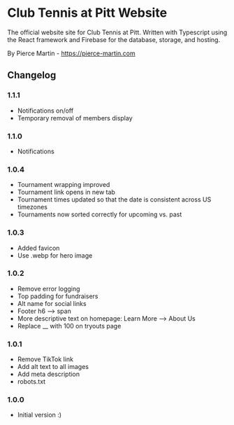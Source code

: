 # Club Tennis at Pitt Website

The official website site for Club Tennis at Pitt. Written with Typescript using the React framework and Firebase for the database, storage, and hosting.

By Pierce Martin - <https://pierce-martin.com>

## Changelog

### 1.1.1

- Notifications on/off
- Temporary removal of members display

### 1.1.0

- Notifications

### 1.0.4

- Tournament wrapping improved
- Tournament link opens in new tab
- Tournament times updated so that the date is consistent across US timezones
- Tournaments now sorted correctly for upcoming vs. past

### 1.0.3

- Added favicon
- Use .webp for hero image

### 1.0.2

- Remove error logging
- Top padding for fundraisers
- Alt name for social links
- Footer h6 --> span
- More descriptive text on homepage: Learn More --> About Us
- Replace __ with 100 on tryouts page

### 1.0.1

- Remove TikTok link
- Add alt text to all images
- Add meta description
- robots.txt

### 1.0.0

- Initial version :)